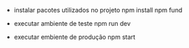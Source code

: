  - instalar pacotes utilizados no projeto
npm install
npm fund

 - executar ambiente de teste
npm run dev

 - executar embiente de produção
npm start